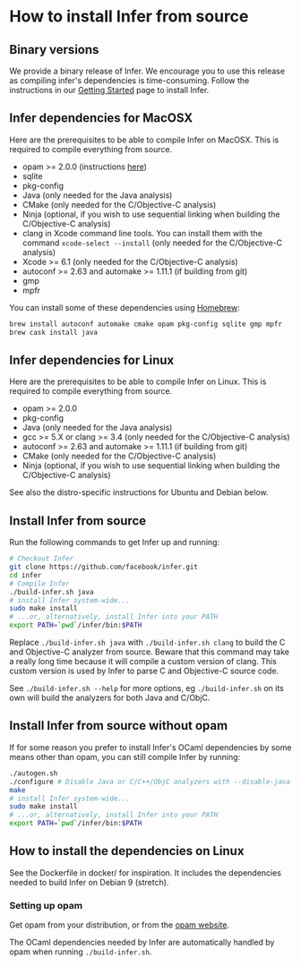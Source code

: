 # How to install Infer from source

## Binary versions

We provide a binary release of Infer. We encourage you to use this
release as compiling infer's dependencies is time-consuming. Follow
the instructions in our [Getting
Started](http://fbinfer.com/docs/getting-started#install-from-source)
page to install Infer.


## Infer dependencies for MacOSX

Here are the prerequisites to be able to compile Infer on MacOSX. This
is required to compile everything from source.

- opam >= 2.0.0 (instructions [here](https://opam.ocaml.org/doc/Install.html#OSX))
- sqlite
- pkg-config
- Java (only needed for the Java analysis)
- CMake (only needed for the C/Objective-C analysis)
- Ninja (optional, if you wish to use sequential linking when building the
  C/Objective-C analysis)
- clang in Xcode command line tools. You can install them with the command
  `xcode-select --install` (only needed for the C/Objective-C analysis)
- Xcode >= 6.1 (only needed for the C/Objective-C analysis)
- autoconf >= 2.63 and automake >= 1.11.1 (if building from git)
- gmp
- mpfr

You can install some of these dependencies using
[Homebrew](http://brew.sh/):

```sh
brew install autoconf automake cmake opam pkg-config sqlite gmp mpfr
brew cask install java
```


## Infer dependencies for Linux

Here are the prerequisites to be able to compile Infer on Linux. This
is required to compile everything from source.

- opam >= 2.0.0
- pkg-config
- Java (only needed for the Java analysis)
- gcc >= 5.X or clang >= 3.4 (only needed for the C/Objective-C analysis)
- autoconf >= 2.63 and automake >= 1.11.1 (if building from git)
- CMake (only needed for the C/Objective-C analysis)
- Ninja (optional, if you wish to use sequential linking when building the
  C/Objective-C analysis)

See also the distro-specific instructions for Ubuntu and Debian below.


## Install Infer from source

Run the following commands to get Infer up and running:

```sh
# Checkout Infer
git clone https://github.com/facebook/infer.git
cd infer
# Compile Infer
./build-infer.sh java
# install Infer system-wide...
sudo make install
# ...or, alternatively, install Infer into your PATH
export PATH=`pwd`/infer/bin:$PATH
```

Replace `./build-infer.sh java` with `./build-infer.sh clang` to build
the C and Objective-C analyzer from source. Beware that this command
may take a really long time because it will compile a custom version
of clang. This custom version is used by Infer to parse C and
Objective-C source code.

See `./build-infer.sh --help` for more options, eg `./build-infer.sh`
on its own will build the analyzers for both Java and C/ObjC.


## Install Infer from source without opam

If for some reason you prefer to install Infer's OCaml dependencies by
some means other than opam, you can still compile Infer by running:

```sh
./autogen.sh
./configure # Disable Java or C/C++/ObjC analyzers with --disable-java-analyzers or --disable-c-analyzers
make
# install Infer system-wide...
sudo make install
# ...or, alternatively, install Infer into your PATH
export PATH=`pwd`/infer/bin:$PATH
```


## How to install the dependencies on Linux

See the Dockerfile in docker/ for inspiration. It includes the
dependencies needed to build Infer on Debian 9 (stretch).


### Setting up opam

Get opam from your distribution, or from the
[opam website](http://opam.ocaml.org/doc/Install.html#Binarydistribution).

The OCaml dependencies needed by Infer are automatically handled by
opam when running `./build-infer.sh`.
